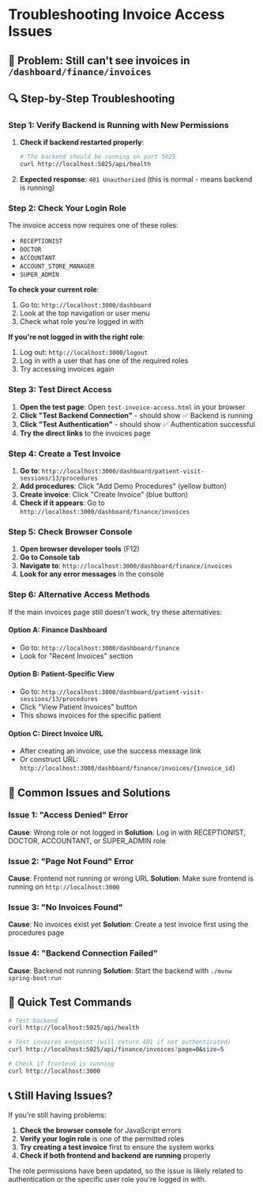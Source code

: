 # Troubleshooting Invoice Access Issues

## 🎯 **Problem**: Still can't see invoices in `/dashboard/finance/invoices`

## 🔍 **Step-by-Step Troubleshooting**

### **Step 1: Verify Backend is Running with New Permissions**

1. **Check if backend restarted properly**:
   ```bash
   # The backend should be running on port 5025
   curl http://localhost:5025/api/health
   ```

2. **Expected response**: `401 Unauthorized` (this is normal - means backend is running)

### **Step 2: Check Your Login Role**

The invoice access now requires one of these roles:
- `RECEPTIONIST`
- `DOCTOR` 
- `ACCOUNTANT`
- `ACCOUNT_STORE_MANAGER`
- `SUPER_ADMIN`

**To check your current role**:
1. Go to: `http://localhost:3000/dashboard`
2. Look at the top navigation or user menu
3. Check what role you're logged in with

**If you're not logged in with the right role**:
1. Log out: `http://localhost:3000/logout`
2. Log in with a user that has one of the required roles
3. Try accessing invoices again

### **Step 3: Test Direct Access**

1. **Open the test page**: Open `test-invoice-access.html` in your browser
2. **Click "Test Backend Connection"** - should show ✅ Backend is running
3. **Click "Test Authentication"** - should show ✅ Authentication successful
4. **Try the direct links** to the invoices page

### **Step 4: Create a Test Invoice**

1. **Go to**: `http://localhost:3000/dashboard/patient-visit-sessions/13/procedures`
2. **Add procedures**: Click "Add Demo Procedures" (yellow button)
3. **Create invoice**: Click "Create Invoice" (blue button)
4. **Check if it appears**: Go to `http://localhost:3000/dashboard/finance/invoices`

### **Step 5: Check Browser Console**

1. **Open browser developer tools** (F12)
2. **Go to Console tab**
3. **Navigate to**: `http://localhost:3000/dashboard/finance/invoices`
4. **Look for any error messages** in the console

### **Step 6: Alternative Access Methods**

If the main invoices page still doesn't work, try these alternatives:

#### **Option A: Finance Dashboard**
- Go to: `http://localhost:3000/dashboard/finance`
- Look for "Recent Invoices" section

#### **Option B: Patient-Specific View**
- Go to: `http://localhost:3000/dashboard/patient-visit-sessions/13/procedures`
- Click "View Patient Invoices" button
- This shows invoices for the specific patient

#### **Option C: Direct Invoice URL**
- After creating an invoice, use the success message link
- Or construct URL: `http://localhost:3000/dashboard/finance/invoices/{invoice_id}`

## 🚨 **Common Issues and Solutions**

### **Issue 1: "Access Denied" Error**
**Cause**: Wrong role or not logged in
**Solution**: Log in with RECEPTIONIST, DOCTOR, ACCOUNTANT, or SUPER_ADMIN role

### **Issue 2: "Page Not Found" Error**
**Cause**: Frontend not running or wrong URL
**Solution**: Make sure frontend is running on `http://localhost:3000`

### **Issue 3: "No Invoices Found"**
**Cause**: No invoices exist yet
**Solution**: Create a test invoice first using the procedures page

### **Issue 4: "Backend Connection Failed"**
**Cause**: Backend not running
**Solution**: Start the backend with `./mvnw spring-boot:run`

## 🧪 **Quick Test Commands**

```bash
# Test backend
curl http://localhost:5025/api/health

# Test invoices endpoint (will return 401 if not authenticated)
curl http://localhost:5025/api/finance/invoices?page=0&size=5

# Check if frontend is running
curl http://localhost:3000
```

## 📞 **Still Having Issues?**

If you're still having problems:

1. **Check the browser console** for JavaScript errors
2. **Verify your login role** is one of the permitted roles
3. **Try creating a test invoice** first to ensure the system works
4. **Check if both frontend and backend are running** properly

The role permissions have been updated, so the issue is likely related to authentication or the specific user role you're logged in with.
